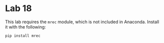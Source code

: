 # Lab 18

This lab requires the `mrec` module, which is not included in Anaconda. Install it with the following:

`pip install mrec`
